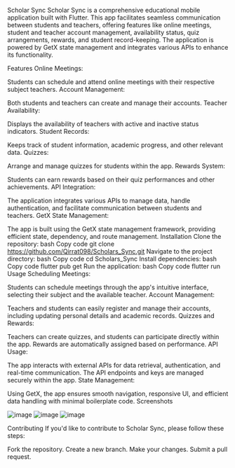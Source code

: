 Scholar Sync
Scholar Sync is a comprehensive educational mobile application built with Flutter. This app facilitates seamless communication between students and teachers, offering features like online meetings, student and teacher account management, availability status, quiz arrangements, rewards, and student record-keeping. The application is powered by GetX state management and integrates various APIs to enhance its functionality.

Features
Online Meetings:

Students can schedule and attend online meetings with their respective subject teachers.
Account Management:

Both students and teachers can create and manage their accounts.
Teacher Availability:

Displays the availability of teachers with active and inactive status indicators.
Student Records:

Keeps track of student information, academic progress, and other relevant data.
Quizzes:

Arrange and manage quizzes for students within the app.
Rewards System:

Students can earn rewards based on their quiz performances and other achievements.
API Integration:

The application integrates various APIs to manage data, handle authentication, and facilitate communication between students and teachers.
GetX State Management:

The app is built using the GetX state management framework, providing efficient state, dependency, and route management.
Installation
Clone the repository:
bash
Copy code
git clone https://github.com/Qirrat098/Scholars_Sync.git
Navigate to the project directory:
bash
Copy code
cd Scholars_Sync
Install dependencies:
bash
Copy code
flutter pub get
Run the application:
bash
Copy code
flutter run
Usage
Scheduling Meetings:

Students can schedule meetings through the app's intuitive interface, selecting their subject and the available teacher.
Account Management:

Teachers and students can easily register and manage their accounts, including updating personal details and academic records.
Quizzes and Rewards:

Teachers can create quizzes, and students can participate directly within the app. Rewards are automatically assigned based on performance.
API Usage:

The app interacts with external APIs for data retrieval, authentication, and real-time communication. The API endpoints and keys are managed securely within the app.
State Management:

Using GetX, the app ensures smooth navigation, responsive UI, and efficient data handling with minimal boilerplate code.
Screenshots


![image](https://github.com/user-attachments/assets/f1d54d38-b050-4bdd-987e-b8bf6658ecd3)
![image](https://github.com/user-attachments/assets/841c0ec2-68f2-4575-9f89-a0e84b0feab2)
![image](https://github.com/user-attachments/assets/5dc16dd1-60e7-44dd-87af-f336d93c1272)




Contributing
If you'd like to contribute to Scholar Sync, please follow these steps:

Fork the repository.
Create a new branch.
Make your changes.
Submit a pull request.
